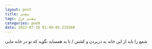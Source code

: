 ```yaml
---
layout: post
title: سعدی
tags: سعدی غزل
categories: poem
date: 2022-07-16 01:49:03.215568
---
```


شمع را باید از این خانه به دربردن و کشتن / تا به همسایه نگوید که تو در خانه مایی